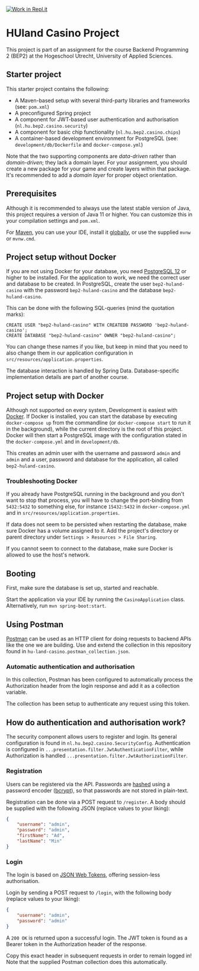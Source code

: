 [![Work in Repl.it](https://classroom.github.com/assets/work-in-replit-14baed9a392b3a25080506f3b7b6d57f295ec2978f6f33ec97e36a161684cbe9.svg)](https://classroom.github.com/online_ide?assignment_repo_id=3040191&assignment_repo_type=AssignmentRepo)
# HUland Casino Project
This project is part of an assignment for the
course Backend Programming 2 (BEP2) at the
Hogeschool Utrecht, University of Applied Sciences.


## Starter project
This starter project contains the following:

* A Maven-based setup with several 
third-party libraries and frameworks (see: `pom.xml`)
* A preconfigured Spring project
* A component for JWT-based 
user authentication and authorisation (`nl.hu.bep2.casino.security`)
* A component for basic 
chip functionality (`nl.hu.bep2.casino.chips`)
* A container-based development environment for PostgreSQL 
(see: `development/db/Dockerfile` and `docker-compose.yml`)

Note that the two supporting components are *data-driven*
rather than *domain-driven*; they lack a domain layer. 
For your assignment, you should create a new package 
for your game and create layers within that package. 
It's recommended to add a *domain layer* 
for proper object orientation.


## Prerequisites
Although it is recommended to always use the latest stable version
of Java, this project requires a version of Java 11 or higher.
You can customize this in your compilation settings and `pom.xml`.

For [Maven](https://maven.apache.org/guides/getting-started/maven-in-five-minutes.html),
you can use your IDE, install it [globally](https://maven.apache.org/download.cgi), 
or use the supplied `mvnw` or `mvnw.cmd`.

## Project setup without Docker
If you are not using Docker for your database, you need 
[PostgreSQL 12](https://www.postgresql.org/) or higher to be installed.
For the application to work, we need the correct user and database
to be created. In PostgreSQL, create the user `bep2-huland-casino`
with the password `bep2-huland-casino` and the database `bep2-huland-casino`.

This can be done with the following SQL-queries (mind the quotation marks):
```postgresql
CREATE USER "bep2-huland-casino" WITH CREATEDB PASSWORD 'bep2-huland-casino';
CREATE DATABASE "bep2-huland-casino" OWNER "bep2-huland-casino";
```

You can change these names if you like, but keep in mind
that you need to also change them in our application configuration
in `src/resources/application.properties`.

The database interaction is handled by Spring Data.
Database-specific implementation details are 
part of another course.


## Project setup with Docker
Although not supported on every system,
Development is easiest with [Docker](https://docs.docker.com/desktop/). 
If Docker is installed, 
you can start the database by executing
`docker-compose up` from the commandline 
(or `docker-compose start` to run it in the background), 
while the current directory is the root of this project.
Docker will then start a PostgreSQL image with
the configuration stated in the `docker-compose.yml`
and in `development/db`.

This creates an admin user with the username and password `admin`
and `admin` and a user, password and database for the application,
all called `bep2-huland-casino`.


### Troubleshooting Docker
If you already have PostgreSQL running in the background
and you don't want to stop that process, 
you will have to change the port-binding from `5432:5432` 
to something else, for instance `15432:5432` in `docker-compose.yml`
and in `src/resources/application.properties`.

If data does not seem to be persisted when restarting the
database, make sure Docker has a volume assigned to it.
Add the project's directory or parent directory 
under `Settings > Resources > File Sharing`.

If you cannot seem to connect to the database,
make sure Docker is allowed to use the host's network.

## Booting
First, make sure the database is set up, started and reachable.

Start the application via your IDE by running the `CasinoApplication`
class. Alternatively, run `mvn spring-boot:start`.


## Using Postman
[Postman](https://www.postman.com/) 
can be used as an HTTP client for doing
requests to backend APIs like the one we are building.
Use and extend the collection in this repository
found in `hu-land-casino.postman_collection.json`.

### Automatic authentication and authorisation
In this collection, Postman has been configured
to automatically process the Authorization header from
the login response and add it as a collection variable.

The collection has been setup to authenticate any
request using this token.


## How do authentication and authorisation work?
The security component allows users to register and login.
Its general configuration is found in `nl.hu.bep2.casino.SecurityConfig`.
Authentication is configured in `...presentation.filter.JwtAuthenticationFilter`,
while Authorization is handled `...presentation.filter.JwtAuthorizationFilter`.



### Registration
Users can be registered via the API. 
Passwords are [hashed](https://auth0.com/blog/hashing-passwords-one-way-road-to-security/) 
using a password encoder ([bcrypt](https://en.wikipedia.org/wiki/Bcrypt)),
so that passwords are not stored in plain-text.

Registration can be done via a POST request to `/register`.
A body should be supplied with the following JSON 
(replace values to your liking):
```json
{
    "username": "admin",
    "password": "admin",
    "firstName": "Ad",
    "lastName": "Min"
}
```

### Login
The login is based on 
[JSON Web Tokens](https://jwt.io/introduction/), 
offering session-less authorisation.

Login by sending a POST request to `/login`, with
the following body (replace values to your liking):
```json
{
    "username": "admin",
    "password": "admin"
}
``` 

A `200 OK` is returned upon a successful login. The
JWT token is found as a Bearer token in the 
Authorization header of the response.

Copy this exact header in subsequent requests in order to remain logged in!
Note that the supplied Postman collection does this automatically.